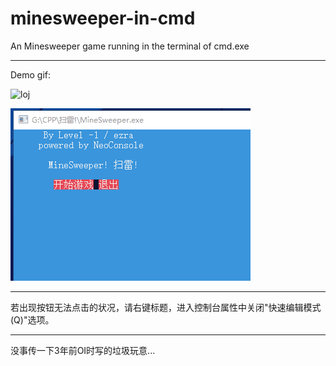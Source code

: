 # minesweeper-in-cmd
An Minesweeper game running in the terminal of cmd.exe

---

Demo gif:

![loj](https://loj-img.upyun.menci.memset0.cn/2020/07/24/5f1ab8f27dc3b.gif)

![githubusercontent](https://raw.githubusercontent.com/lvneg1/minesweeper-in-cmd/master/demo.gif)

---

若出现按钮无法点击的状况，请右键标题，进入控制台属性中关闭"快速编辑模式(Q)"选项。

---

没事传一下3年前OI时写的垃圾玩意...
